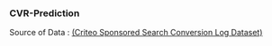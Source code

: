 ### CVR-Prediction

Source of Data : [(Criteo Sponsored Search Conversion Log Dataset)](https://ailab.criteo.com/criteo-sponsored-search-conversion-log-dataset/)

